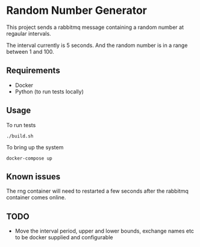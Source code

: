 # Random Number Generator

This project sends a rabbitmq message containing a random number at regaular intervals.

The interval currently is 5 seconds. And the random number is in a range between 1 and 100.

## Requirements

- Docker
- Python (to run tests locally)

## Usage

To run tests

`./build.sh`

To bring up the system

`docker-compose up`

## Known issues

The rng container will need to restarted a few seconds after the rabbitmq container comes online.

## TODO

- Move the interval period, upper and lower bounds, exchange names etc to be docker supplied and configurable

  
